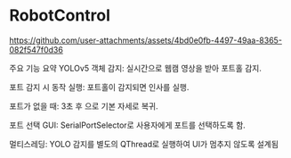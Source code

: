 # RobotControl


  

https://github.com/user-attachments/assets/4bd0e0fb-4497-49aa-8365-082f547f0d36  


주요 기능 요약
YOLOv5 객체 감지: 실시간으로 웹캠 영상을 받아 포트홀 감지.

포트 감지 시 동작 실행: 포트홀이 감지되면 인사를 실행.

포트가 없을 때: 3초 후 으로 기본 자세로 복귀.

포트 선택 GUI: SerialPortSelector로 사용자에게 포트를 선택하도록 함.

멀티스레딩: YOLO 감지를 별도의 QThread로 실행하여 UI가 멈추지 않도록 설계됨
